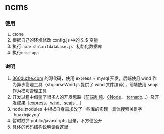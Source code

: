 ncms
====

### 使用
1. clone
2. 根据自己的环境修改 config.js 中的 $_$ 变量
3. 执行 `node sh/initdatabase.js ` 初始化数据库
4.  执行`node app` 

### 说明
1. [360duzhe.com](http://360duzhe.com) 的源代码，使用 express + mysql 开发，后端使用 wind 作为异步管理工具（sh/parseWind.js 提供了 wind 文件编译），前端使用 seajs 作为模块管理工具
2. 开发过程中借鉴了很多人的开发思路（[前端乱炖](http://www.html-js.com/)、[CNode](https://cnodejs.org/)、 [tornado](https://github.com/tornadoweb/tornado)...）及开发成果（[express](https://github.com/strongloop/express)、[wind](https://github.com/JeffreyZhao/wind)、[seajs](https://github.com/seajs/seajs) ...）
3. node_modules 中根据自身需求改了一些库的实现，具体搜索关键字 'huaxinjiayou'
4. 暂时缺少 public/javascripts 目录，不方便公开
5. 具体的代码结构说明[请看这里](http://www.360duzhe.com/post/1972/wang-zhan-dai-ma-jie-gou-shuo-ming.html)